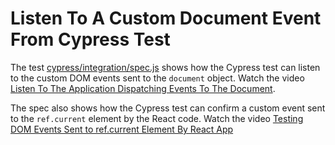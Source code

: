 # Listen To A Custom Document Event From Cypress Test

The test [cypress/integration/spec.js](./cypress/integration/spec.js) shows how the Cypress test can listen to the custom DOM events sent to the `document` object. Watch the video [Listen To The Application Dispatching Events To The Document](https://youtu.be/h3O-ZxIItPk).

The spec also shows how the Cypress test can confirm a custom event sent to the `ref.current` element by the React code. Watch the video [Testing DOM Events Sent to ref.current Element By React App](https://youtu.be/Uo99lvfZLJQ)

